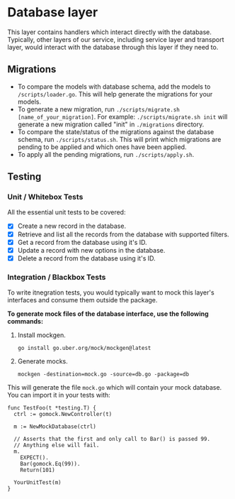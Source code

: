 # Database layer

This layer contains handlers which interact directly with the database. Typically, other layers of our service, including service layer and transport layer, would interact with the database through this layer if they need to.

## Migrations

- To compare the models with database schema, add the models to `/scripts/loader.go`. This will help generate the migrations for your models.
- To generate a new migration, run `./scripts/migrate.sh [name_of_your_migration]`. For example: `./scripts/migrate.sh init` will generate a new migration called "init" in `./migrations` directory.
- To compare the state/status of the migrations against the database schema, run `./scripts/status.sh`. This will print which migrations are pending to be applied and which ones have been applied.
- To apply all the pending migrations, run `./scripts/apply.sh`.

## Testing

### Unit / Whitebox Tests

All the essential unit tests to be covered:

- [x] Create a new record in the database.
- [x] Retrieve and list all the records from the database with supported filters.
- [x] Get a record from the database using it's ID.
- [x] Update a record with new options in the database.
- [x] Delete a record from the database using it's ID.

### Integration / Blackbox Tests

To write itnegration tests, you would typically want to mock this layer's interfaces and consume them outside the package.

**To generate mock files of the database interface, use the following commands:**

1. Install mockgen.
    ```
    go install go.uber.org/mock/mockgen@latest
    ```
1. Generate mocks.
    ```
    mockgen -destination=mock.go -source=db.go -package=db
    ```

This will generate the file `mock.go` which will contain your mock database. You can import it in your tests with:

```
func TestFoo(t *testing.T) {
  ctrl := gomock.NewController(t)

  m := NewMockDatabase(ctrl)

  // Asserts that the first and only call to Bar() is passed 99.
  // Anything else will fail.
  m.
    EXPECT().
    Bar(gomock.Eq(99)).
    Return(101)

  YourUnitTest(m)
}
```